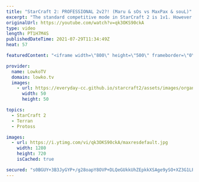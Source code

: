 ```yaml
---
title: "StarCraft 2: PROFESSIONAL 2v2?! (Maru & sOs vs MaxPax & souL)"
excerpt: "The standard competitive mode in StarCraft 2 is 1v1. However the OlimoLeague recently put on an event where they invited three teams of progamers to face off in a 2v2 (2 vs 2) event. In this video I cast a best-of-5 between Maru and sOs on one team, and MaxPax and souL on the other.  OlimoLeague on Patreon:"
originalUrl: https://youtube.com/watch?v=qk3OKS90ckA
type: video
length: PT1H7M4S
publishedDateTime: 2021-07-29T11:34:49Z
heat: 57

featuredContent: "<iframe width=\"800\" height=\"500\" frameborder=\"0\" src=\"https://www.youtube.com/embed/qk3OKS90ckA\" allow=\"accelerometer; autoplay; encrypted-media; gyroscope; picture-in-picture\" allowfullscreen></iframe>"

provider:
  name: LowkoTV
  domain: lowko.tv
  images:
    - url: https://everyday-cc.github.io/starcraft2/assets/images/organizations/lowko.tv-50x50.jpg
      width: 50
      height: 50

topics:
  - StarCraft 2
  - Terran
  - Protoss

images:
  - url: https://i.ytimg.com/vi/qk3OKS90ckA/maxresdefault.jpg
    width: 1280
    height: 720
    isCached: true

secured: "s0BGUY+3B3JyGYP+/g28oapY8OVP+DLQeGUkkUhZEpkkXSAge9ySO+XZ3G1LPifWO5troZ2Z0NkgVrO3/lkL9lgp+JPzS4cTGSQYea6u6Ebugaz/C5JnuGthflnGl+QQYGUJBLW7pLyTGG5kCx/NHQr58QQbBYaTw3EcokwyUHhNH5kcjckNCWnvDQZt2wOL4W2W8CNj4LV2vq2llgEg15eKFLF6jDh3/AbJ0i4XDYjdNtQmPp2R9OHdlao/Kfjlh7Um/E/dRBus/G03zWyH8dHNik1GlXmwF1LbSStFXUSCLlXhn2JyniW+5UAg5+IG+P1GO8zBctk0rpt3GB5h2cS5hvXAuA6X1EO8sUNwaca9vzzJmvguHeDN57tHIzGfV2ctPa8tDDMCOhiQ6JuTcM1tvpygiIXtk4K/aBC9LYB99dEqCSAnwCCyoIMrdzWi;SabTSyTZk1iW2q9lyj1cxw=="
---
```


